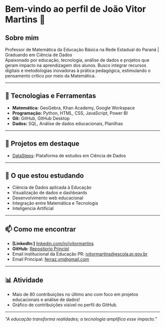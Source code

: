 # Bem-vindo ao perfil de João Vitor Martins 👋

## Sobre mim
Professor de Matemática da Educação Básica na Rede Estadual do Paraná | Graduando em Ciência de Dados  
Apaixonado por educação, tecnologia, análise de dados e projetos que geram impacto na aprendizagem dos alunos. 
Busco integrar recursos digitais e metodologias inovadoras à prática pedagógica, estimulando o pensamento crítico por meio da Matemática.

---

## 🚀 Tecnologias e Ferramentas

- **Matemática:** GeoGebra, Khan Academy, Google Workspace
- **Programação:** Python, HTML, CSS, JavaScript, Power BI
- **Git:** GitHub, GitHub Desktop
- **Dados:** SQL, Análise de dados educacionais, Planilhas

---

## 🔭 Projetos em destaque

- [DataSteps](https://github.com/jvitormartins/DataSteps): Plataforma de estudos em Ciência de Dados

---

## 🧠 O que estou estudando
- Ciência de Dados aplicada à Educação
- Visualização de dados e dashboards
- Desenvolvimento web educacional
- Integração entre Matemática e Tecnologia
- Inteligencia Artificial

---

## 📫 Como me encontrar

- **[LinkedIn:]** [linkedin.com/in/jvitormartins](https://www.linkedin.com/in/jvitormartins/)
- **GitHub:** [Repositorio Principl](github.com/jvitormartins)
- Email institucional da Educação PR: jvitormartins@escola.pr.gov.br
- Email Principal: ferraz.vm@gmail.com

---

## 📊 Atividade

- Mais de 80 contribuições no último ano com foco em projetos educacionais e análise de dados!
- Gráfico de contribuições visível no perfil do GitHub.

---

*"A educação transforma realidades; a tecnologia amplifica esse impacto."*
